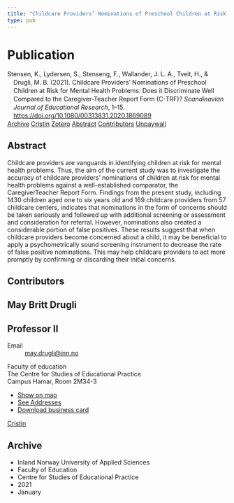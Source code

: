 ```yaml
---
title: "Childcare Providers’ Nominations of Preschool Children at Risk for Mental Health Problems: Does it Discriminate Well Compared to the Caregiver-Teacher Report Form (C-TRF)?"
type: pub
---
```

<h1>Publication</h1>
<article id="csl-bib-container-7TM3MZUV" class="csl-bib-container">
  <div class="csl-bib-body" style="line-height: 1.35; padding-left: 1em; text-indent:-1em;">
  <div class="csl-entry">Stensen, K., Lydersen, S., Stenseng, F., Wallander, J. L. A., Tveit, H., &amp; Drugli, M. B. (2021). Childcare Providers&#x2019; Nominations of Preschool Children at Risk for Mental Health Problems: Does it Discriminate Well Compared to the Caregiver-Teacher Report Form (C-TRF)? <i>Scandinavian Journal of Educational Research</i>, 1&#x2013;15. <a href="https://doi.org/10.1080/00313831.2020.1869089">https://doi.org/10.1080/00313831.2020.1869089</a></div>
</div>
  <div class="csl-bib-buttons">
    <a href="#taxonomy-article-7TM3MZUV" class="csl-bib-button">Archive</a>
    <a href="https://app.cristin.no/results/show.jsf?id=1869436" alt="Cristin URL" class="csl-bib-button">Cristin</a>
    <a href="http://zotero.org/groups/5022929/items/7TM3MZUV" alt="Zotero URL" class="csl-bib-button">Zotero</a>
    <a href="#abstract-article-7TM3MZUV" class="csl-bib-button">Abstract</a>
    <a href="#contributors-article-7TM3MZUV" class="csl-bib-button">Contributors</a>
    <a href="https://escholarship.org/content/qt0ng0t8xx/qt0ng0t8xx.pdf?t=qszkw9" class="csl-bib-button">Unpaywall</a>
  </div>
  <div id="csl-bib-meta-container-7TM3MZUV"></div>
</article>
<div id="csl-bib-meta-7TM3MZUV" class="csl-bib-meta">
  <article id="abstract-article-7TM3MZUV" class="abstract-article">
    <h1>Abstract</h1>
    Childcare providers are vanguards in identifying children at risk for mental health problems. Thus, the aim of the current study was to investigate the accuracy of childcare providers’ nominations of children at risk for mental health problems against a well-established comparator, the CaregiverTeacher Report Form. Findings from the present study, including 1430 
children aged one to six years old and 169 childcare providers from 57 childcare centers, indicates that nominations in the form of concerns should be taken seriously and followed up with additional screening or assessment and consideration for referral. However, nominations also created a considerable portion of false positives. These results suggest that when childcare providers become concerned about a child, it may be beneficial to apply a psychometrically sound screening instrument to decrease the rate of false positive nominations. This may help childcare providers to act more promptly by confirming or discarding their initial 
concerns.
  </article>
  <article id="contributors-article-7TM3MZUV" class="contributors-article">
    <h1>Contributors</h1>
    <div class="personas">
<div class="vrtx-hinn-person-card">
<div class="photo">
<i class="lar la-user-circle missing-person"></i>
</div>
<div class="info">
<hgroup><h1>May Britt Drugli</h1>
<h2>Professor II</h2>
</hgroup><dl>
<dt>Email</dt>
<dd>
<a href="mailto:may.drugli@inn.no">may.drugli@inn.no</a>
</dd>
</dl>
<p>
Faculty of education<br>
The Centre for Studies of Educational Practice<br>
Campus Hamar,
Room 2M34-3
</p>
<ul class="vrtx-hinn-links">
<li><a href="https://www.google.com/maps?q=60.79582,11.07304">Show on map</a></li>
<li><a href="https://www.inn.no/english/find-an-employee/may-drugli.html#vrtx-hinn-addresses">See Addresses</a></li>
<li><a href="https://www.inn.no/english/find-an-employee/may-drugli.html?vrtx=vcf">Download business card</a></li>
</ul>
</div>
</div>
<a href="https://app.cristin.no/persons/show.jsf?id=29493" alt="Cristin URL" class="personas-cristin">Cristin</a>
</div>
  </article>
  <article id="taxonomy-article-7TM3MZUV" class="taxonomy-article">
    <h1>Archive</h1>
    <ul>
      <li>Inland Norway University of Applied Sciences</li>
      <li>Faculty of Education</li>
      <li>Centre for Studies of Educational Practice</li>
      <li>2021</li>
      <li>January</li>
    </ul>
  </article>
</div>
